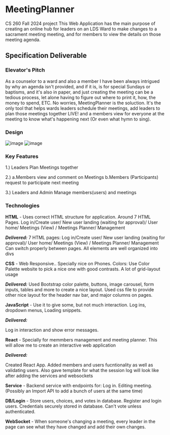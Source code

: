 # MeetingPlanner
CS 260 Fall 2024 project 
This Web Application has the main purpose of creating an online hub for leaders on an LDS Ward to make changes to a sacrament meeting meeting, and for members to view the details on those meeting agenda.

## Specification Deliverable
### Elevator's Pitch

As a counselor to a ward and also a member I have been always intrigued by why an agenda isn't provided, and if it is, is for special Sundays or baptisms, and it's also in paper, and just creating the meeting can be a tedious process, let alone having to figure out where to print it, how, the money to spend, ETC. No worries, MeetingPlanner is the soluction. It's the only tool that helps wards leaders schedule their meetings, add leaders to plan those meetings together LIVE! and a members view for everyone at the meeting to know what's happening next (Or even what hymn to sing). 

### Design
![image](https://github.com/user-attachments/assets/538b32a9-6277-4592-89c8-f3ea209f588b)
![image](https://github.com/user-attachments/assets/c30760c9-8cb8-42bd-b813-54e1dd55aee5)

### Key Features
1.) Leaders Plan Meetings together

2.) a.Members view and comment on Meetings
    b.Members (Participants) request to participate next meeting
    
3.) Leaders and Admin Manage members(users) and meetings


### Technologies 

**HTML** - Uses correct HTML structure for application. Around 7 HTML Pages. Log in/Create user/ New user landing (waiting for approval)/ User home/ Meetings (View) / Meetings Planner/ Management

***Delivered:***
    7 HTML pages:  Log in/Create user/ New user landing (waiting for approval)/ User home/ Meetings (View) / Meetings Planner/ Management
    Can switch properly between pages.
    All elements are well organized into divs

**CSS** - Web Responsive.. Specially nice on Phones. Colors: Use Color Palette website to pick a nice one with good contrasts. A lot of grid-layout usage

***Delivered:*** 
    Used Bootstrap color palette, buttons, image carousel, form inputs, tables and more to create a nice layout. 
    Used css file to provide other nice layout for the header nav bar, and major columns on pages.

**JavaScript** - Use it to give some, but not much interaction. Log ins, dropdown menus, Loading snippets.

***Delivered:***

Log in interaction and show error messages.

**React** - Specially for memmbers management and meeting planner. This will allow me to create an interactive web application

***Delivered:***

Created React App. Added members and users fucntionality as well as validating users. Also gave template for what the session log will look like after adding the services and websockets

**Service** - Backend service with endpoints for: 
Log in.
Editing meeting.
(Possibly an Import API to add a bunch of users at the same time)

**DB/Login** - Store users, choices, and votes in database. Register and login users. Credentials securely stored in database. Can't vote unless authenticated.

**WebSocket** - When someone's changing a meeting, every leader in the page can see what they have changed and add their own changes.
